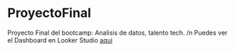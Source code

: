 # ProyectoFinal
Proyecto Final del bootcamp: Analisis de datos, talento tech.
/n Puedes ver el Dashboard en Looker Studio [aqui](https://lookerstudio.google.com/reporting/c1af4dff-950f-4987-af1d-c752416fa7f4/page/zSp8D)  
